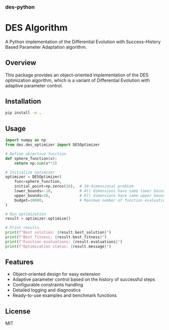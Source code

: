 ### des-python

# DES Algorithm

A Python implementation of the Differential Evolution with Success-History Based Parameter Adaptation algorithm.

## Overview

This package provides an object-oriented implementation of the DES optimization algorithm, which is a variant of Differential Evolution with adaptive parameter control.

## Installation

```bash
pip install -e .
```

## Usage

```python
import numpy as np
from des.des_optimizer import DESOptimizer

# Define objective function
def sphere_function(x):
    return np.sum(x**2)

# Initialize optimizer
optimizer = DESOptimizer(
    func=sphere_function,
    initial_point=np.zeros(10),  # 10-dimensional problem
    lower_bounds=-10,            # All dimensions have same lower bound
    upper_bounds=10,             # All dimensions have same upper bound
    budget=10000,                # Maximum number of function evaluations
)

# Run optimization
result = optimizer.optimize()

# Print results
print(f"Best solution: {result.best_solution}")
print(f"Best fitness: {result.best_fitness}")
print(f"Function evaluations: {result.evaluations}")
print(f"Optimization status: {result.message}")
```

## Features

- Object-oriented design for easy extension
- Adaptive parameter control based on the history of successful steps
- Configurable constraints handling
- Detailed logging and diagnostics
- Ready-to-use examples and benchmark functions

## License

MIT
